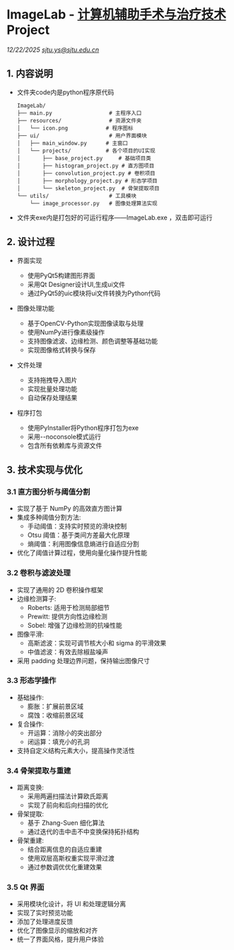 # ImageLab - [计算机辅助手术与治疗技术](https://oc.sjtu.edu.cn/courses/70195)Project

*12/22/2025 sjtu.ys@sjtu.edu.cn*

## 1. 内容说明

- 文件夹code内是python程序原代码

  ```
  ImageLab/
  ├── main.py                  # 主程序入口
  ├── resources/               # 资源文件夹
  │   └── icon.png            # 程序图标
  ├── ui/                      # 用户界面模块
  │   ├── main_window.py      # 主窗口
  │   └── projects/           # 各个项目的UI实现
  │       ├── base_project.py     # 基础项目类
  │       ├── histogram_project.py # 直方图项目
  │       ├── convolution_project.py # 卷积项目
  │       ├── morphology_project.py # 形态学项目
  │       └── skeleton_project.py  # 骨架提取项目
  └── utils/                   # 工具模块
      └── image_processor.py   # 图像处理算法实现
  ```
- 文件夹exe内是打包好的可运行程序——ImageLab.exe ，双击即可运行

## 2. 设计过程

- 界面实现

  - 使用PyQt5构建图形界面
  - 采用Qt Designer设计UI,生成ui文件
  - 通过PyQt5的uic模块将ui文件转换为Python代码
- 图像处理功能

  - 基于OpenCV-Python实现图像读取与处理
  - 使用NumPy进行像素级操作
  - 支持图像滤波、边缘检测、颜色调整等基础功能
  - 实现图像格式转换与保存
- 文件处理

  - 支持拖拽导入图片
  - 实现批量处理功能
  - 自动保存处理结果
- 程序打包

  - 使用PyInstaller将Python程序打包为exe
  - 采用--noconsole模式运行
  - 包含所有依赖库与资源文件

## 3. 技术实现与优化

### 3.1 直方图分析与阈值分割

- 实现了基于 NumPy 的高效直方图计算
- 集成多种阈值分割方法:
  - 手动阈值：支持实时预览的滑块控制
  - Otsu 阈值：基于类间方差最大化原理
  - 熵阈值：利用图像信息熵进行自适应分割
- 优化了阈值计算过程，使用向量化操作提升性能

### 3.2 卷积与滤波处理

- 实现了通用的 2D 卷积操作框架
- 边缘检测算子:
  - Roberts: 适用于检测局部细节
  - Prewitt: 提供方向性边缘检测
  - Sobel: 增强了边缘检测的抗噪性能
- 图像平滑:
  - 高斯滤波：实现可调节核大小和 sigma 的平滑效果
  - 中值滤波：有效去除椒盐噪声
- 采用 padding 处理边界问题，保持输出图像尺寸

### 3.3 形态学操作

- 基础操作:
  - 膨胀：扩展前景区域
  - 腐蚀：收缩前景区域
- 复合操作:
  - 开运算：消除小的突出部分
  - 闭运算：填充小的孔洞
- 支持自定义结构元素大小，提高操作灵活性

### 3.4 骨架提取与重建

- 距离变换:
  - 采用两遍扫描法计算欧氏距离
  - 实现了前向和后向扫描的优化
- 骨架提取:
  - 基于 Zhang-Suen 细化算法
  - 通过迭代的击中击不中变换保持拓扑结构
- 骨架重建:
  - 结合距离信息的自适应重建
  - 使用双层高斯权重实现平滑过渡
  - 通过参数调优优化重建效果

### 3.5 Qt 界面

- 采用模块化设计，将 UI 和处理逻辑分离
- 实现了实时预览功能
- 添加了处理进度反馈
- 优化了图像显示的缩放和对齐
- 统一了界面风格，提升用户体验
